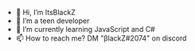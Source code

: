- 👋 Hi, I’m ItsBlackZ
- 👀 I’m a teen developer
- 🌱 I’m currently learning JavaScript and C#
- 📫 How to reach me? DM "βlackZ#2074" on discord
